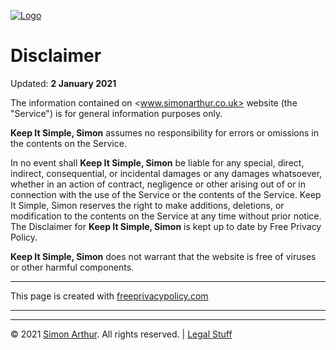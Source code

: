 <script src="https://www.simonarthur.co.uk/includes/scripts/md-page.js"></script>

[![Logo](https://www.simonarthur.co.uk/includes/images/anomis66_jack.png "Keep It Simple, Simon")][home]






Disclaimer
==========

Updated: **2 January 2021**

The information contained on <www.simonarthur.co.uk> website (the "Service") is for general information purposes only.

**Keep It Simple, Simon** assumes no responsibility for errors or omissions in the contents on the Service.

In no event shall **Keep It Simple, Simon** be liable for any special, direct, indirect, consequential, or incidental damages or any damages whatsoever, whether in an action of contract, negligence or other arising out of or in connection with the use of the Service or the contents of the Service. Keep It Simple, Simon reserves the right to make additions, deletions, or modification to the contents on the Service at any time without prior notice. The Disclaimer for **Keep It Simple, Simon** is kept up to date by Free Privacy Policy.

**Keep It Simple, Simon** does not warrant that the website is free of viruses or other harmful components.

-----

This page is created with [freeprivacypolicy.com](https://www.freeprivacypolicy.com/)






------

<ul id="myNavbar" class="columns"></ul>
<script src="https://www.simonarthur.co.uk/includes/scripts/navigation.main.js"></script>

------

&copy; 2021 [Simon Arthur][home].  All rights reserved. | [Legal Stuff][legal]

[home]: <https://www.simonarthur.co.uk/> "Keep It Simple, Simon"
[legal]: <https://www.simonarthur.co.uk/legal.html> "Legal Stuff"